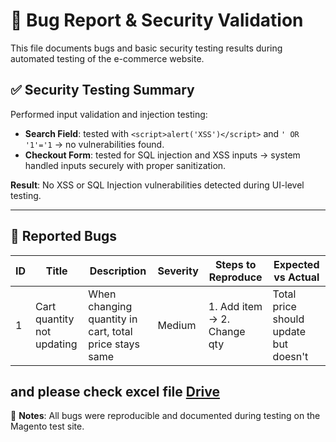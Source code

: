 # 🐞 Bug Report & Security Validation

This file documents bugs and basic security testing results during automated testing of the e-commerce website.

## ✅ Security Testing Summary

Performed input validation and injection testing:

- **Search Field**: tested with `<script>alert('XSS')</script>` and `' OR '1'='1` → no vulnerabilities found.
- **Checkout Form**: tested for SQL injection and XSS inputs → system handled inputs securely with proper sanitization.

**Result**: No XSS or SQL Injection vulnerabilities detected during UI-level testing.

---

## 🐛 Reported Bugs

| ID  | Title                      | Description                                           | Severity | Steps to Reproduce | Expected vs Actual |
|-----|----------------------------|-------------------------------------------------------|----------|---------------------|--------------------|
| 1   | Cart quantity not updating | When changing quantity in cart, total price stays same | Medium   | 1. Add item → 2. Change qty | Total price should update but doesn't |
and please check excel file
[Drive](https://docs.google.com/spreadsheets/d/1uZV7iLE72e8lBXsiv79D_1v64PSQyiX6/edit?usp=drive_link&ouid=113430173013318065519&rtpof=true&sd=true)
---

📌 **Notes**: All bugs were reproducible and documented during testing on the Magento test site.
